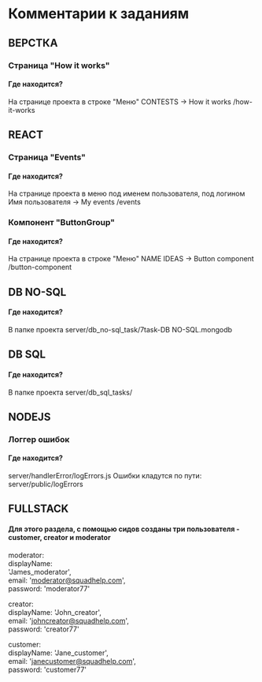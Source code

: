 <h1>Комментарии к заданиям</h1>

<h2>ВЕРСТКА</h2>
<h3>Страница "How it works"</h3>
<h4>Где находится?</h4>
На странице проекта в строке "Меню"
CONTESTS -> How it works
/how-it-works

<h2>REACT</h2>
<h3>Страница "Events"</h3>
<h4>Где находится?</h4>
На странице проекта в меню под именем пользователя, под логином
Имя пользователя -> My events
/events 

<h3>Компонент "ButtonGroup"</h3>
<h4>Где находится?</h4>
На странице проекта в строке "Меню"
NAME IDEAS -> Button component 
/button-component 

<h2>DB NO-SQL</h2>
<h4>Где находится?</h4>
В папке проекта
server/db_no-sql_task/7task-DB NO-SQL.mongodb

<h2>DB SQL</h2>
<h4>Где находится?</h4>
В папке проекта
server/db_sql_tasks/

<h2>NODEJS</h2>

<h3>Логгер ошибок</h3>
<h4>Где находится?</h4>
server/handlerError/logErrors.js
Ошибки кладутся по пути: server/public/logErrors

<h2>FULLSTACK</h2>	
<h4>Для этого раздела, с помощью сидов созданы три пользователя - customer, creator и moderator</h4>  

moderator:  
displayName:  
'James_moderator',  
email: 'moderator@squadhelp.com',  
password: 'moderator77'   

creator:  
displayName: 'John_creator',  
email: 'johncreator@squadhelp.com',  
password: 'creator77'  

customer:  
displayName: 'Jane_customer',  
email: 'janecustomer@squadhelp.com',  
password: 'customer77'

